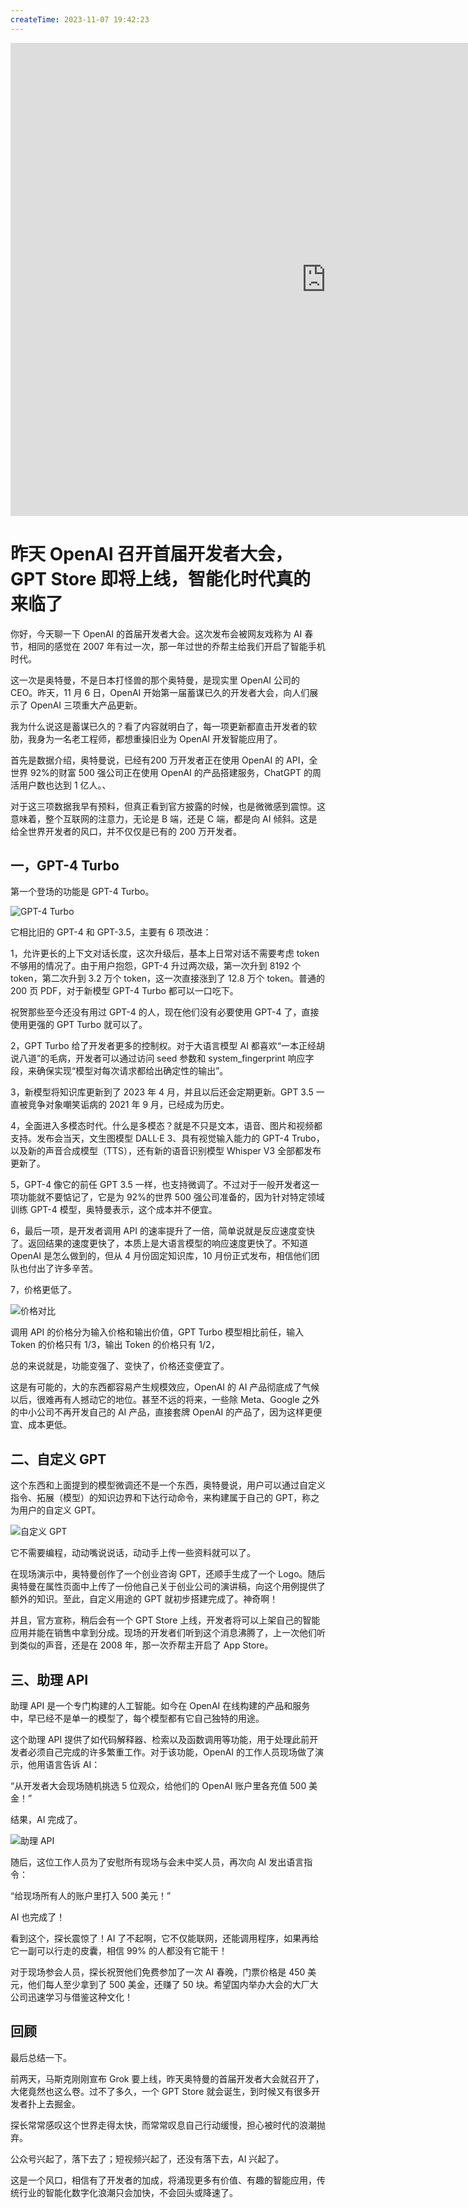 ```yaml
---
createTime: 2023-11-07 19:42:23
---
```


<iframe width="1009" height="757" src="https://www.youtube.com/embed/6SQE_6ynj4s" title="[中英双字幕]AI春晚-OpenAI第一届开发者大会完整视频" frameborder="0" allow="accelerometer; autoplay; clipboard-write; encrypted-media; gyroscope; picture-in-picture; web-share" allowfullscreen></iframe>

# 昨天 OpenAI 召开首届开发者大会，GPT Store 即将上线，智能化时代真的来临了

​你好，今天聊一下 OpenAI 的首届开发者大会。这次发布会被网友戏称为 AI 春节，相同的感觉在 2007 年有过一次，那一年过世的乔帮主给我们开启了智能手机时代。

这一次是奥特曼，不是日本打怪兽的那个奥特曼，是现实里 OpenAI 公司的 CEO。昨天，11 月 6 日，OpenAI 开始第一届蓄谋已久的开发者大会，向人们展示了 OpenAI 三项重大产品更新。

我为什么说这是蓄谋已久的？看了内容就明白了，每一项更新都直击开发者的软肋，我身为一名老工程师，都想重操旧业为 OpenAI 开发智能应用了。

首先是数据介绍，奥特曼说，已经有200 万开发者正在使用 OpenAI 的 API，全世界 92%的财富 500 强公司正在使用 OpenAI 的产品搭建服务，ChatGPT 的周活用户数也达到 1 亿人。、

对于这三项数据我早有预料，但真正看到官方披露的时候，也是微微感到震惊。这意味着，整个互联网的注意力，无论是 B 端，还是 C 端，都是向 AI 倾斜。这是给全世界开发者的风口，并不仅仅是已有的 200 万开发者。

## 一，GPT-4 Turbo

第一个登场的功能是 GPT-4 Turbo。

![GPT-4 Turbo](assets/image-20231107195208765.png)

它相比旧的 GPT-4 和 GPT-3.5，主要有 6 项改进：

1，允许更长的上下文对话长度，这次升级后，基本上日常对话不需要考虑 token 不够用的情况了。由于用户抱怨，GPT-4 升过两次级，第一次升到 8192 个 token，第二次升到 3.2 万个 token，这一次直接涨到了 12.8 万个 token。普通的 200 页 PDF，对于新模型 GPT-4 Turbo 都可以一口吃下。

祝贺那些至今还没有用过 GPT-4 的人，现在他们没有必要使用 GPT-4 了，直接使用更强的 GPT Turbo 就可以了。

2，GPT Turbo 给了开发者更多的控制权。对于大语言模型 AI 都喜欢“一本正经胡说八道”的毛病，开发者可以通过访问 seed 参数和 system_fingerprint 响应字段，来确保实现“模型对每次请求都给出确定性的输出”。

3，新模型将知识库更新到了 2023 年 4 月，并且以后还会定期更新。GPT 3.5 一直被竞争对象嘲笑诟病的 2021 年 9 月，已经成为历史。

4，全面进入多模态时代。什么是多模态？就是不只是文本，语音、图片和视频都支持。发布会当天，文生图模型 DALL·E 3、具有视觉输入能力的 GPT-4 Trubo，以及新的声音合成模型（TTS），还有新的语音识别模型 Whisper V3 全部都发布更新了。

5，GPT-4 像它的前任 GPT 3.5 一样，也支持微调了。不过对于一般开发者这一项功能就不要惦记了，它是为 92%的世界 500 强公司准备的，因为针对特定领域训练 GPT-4 模型，奥特曼表示，这个成本并不便宜。

6，最后一项，是开发者调用 API 的速率提升了一倍，简单说就是反应速度变快了。返回结果的速度更快了，本质上是大语言模型的响应速度更快了。不知道 OpenAI 是怎么做到的，但从 4 月份固定知识库，10 月份正式发布，相信他们团队也付出了许多辛苦。

7，价格更低了。

![价格对比](assets/image-20231107200553625.png)

调用 API 的价格分为输入价格和输出价值，GPT Turbo 模型相比前任，输入 Token 的价格只有 1/3，输出 Token 的价格只有 1/2，

总的来说就是，功能变强了、变快了，价格还变便宜了。

这是有可能的，大的东西都容易产生规模效应，OpenAI 的 AI 产品彻底成了气候以后，很难再有人撼动它的地位。甚至不远的将来，一些除 Meta、Google 之外的中小公司不再开发自己的 AI 产品，直接套牌 OpenAI 的产品了，因为这样更便宜、成本更低。

## 二、自定义 GPT

这个东西和上面提到的模型微调还不是一个东西，奥特曼说，用户可以通过自定义指令、拓展（模型）的知识边界和下达行动命令，来构建属于自己的 GPT，称之为用户的自定义 GPT。

![自定义 GPT](assets/image-20231107201529009.png)

它不需要编程，动动嘴说说话，动动手上传一些资料就可以了。

在现场演示中，奥特曼创作了一个创业咨询 GPT，还顺手生成了一个 Logo。随后奥特曼在属性页面中上传了一份他自己关于创业公司的演讲稿，向这个用例提供了额外的知识。至此，自定义用途的 GPT 就初步搭建完成了。神奇啊！

并且，官方宣称，稍后会有一个 GPT Store 上线，开发者将可以上架自己的智能应用并能在销售中拿到分成。现场的开发者们听到这个消息沸腾了，上一次他们听到类似的声音，还是在 2008 年，那一次乔帮主开启了 App Store。

## 三、助理 API

助理 API 是一个专门构建的人工智能。如今在 OpenAI 在线构建的产品和服务中，早已经不是单一的模型了，每个模型都有它自己独特的用途。

这个助理 API 提供了如代码解释器、检索以及函数调用等功能，用于处理此前开发者必须自己完成的许多繁重工作。对于该功能，OpenAI 的工作人员现场做了演示，他用语言告诉 AI：

“从开发者大会现场随机挑选 5 位观众，给他们的 OpenAI 账户里各充值 500 美金！”

结果，AI 完成了。

![助理 API](assets/image-20231107202913243.png)

随后，这位工作人员为了安慰所有现场与会未中奖人员，再次向 AI 发出语言指令：

“给现场所有人的账户里打入 500 美元！”

AI 也完成了！

看到这个，探长震惊了！AI 了不起啊，它不仅能联网，还能调用程序，如果再给它一副可以行走的皮囊，相信 99% 的人都没有它能干！

对于现场参会人员，探长祝贺他们免费参加了一次 AI 春晚，门票价格是 450 美元，他们每人至少拿到了 500 美金，还赚了 50 块。希望国内举办大会的大厂大公司迅速学习与借鉴这种文化！

## 回顾

最后总结一下。

前两天，马斯克刚刚宣布 Grok 要上线，昨天奥特曼的首届开发者大会就召开了，大佬竟然也这么卷。过不了多久，一个 GPT Store 就会诞生，到时候又有很多开发者扑上去掘金。

探长常常感叹这个世界走得太快，而常常叹息自己行动缓慢，担心被时代的浪潮抛弃。

公众号兴起了，落下去了；短视频兴起了，还没有落下去，AI 兴起了。

​这是一个风口，相信有了开发者的加成，将涌现更多有价值、有趣的智能应用，传统行业的智能化数字化浪潮只会加快，不会回头或降速了。

